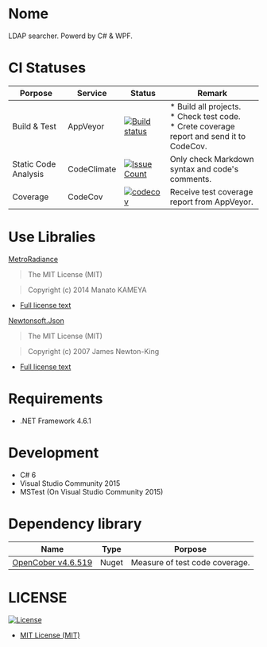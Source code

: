# Nome
LDAP searcher. Powerd by C# & WPF.

# CI Statuses

|Porpose|Service|Status|Remark|
|---|---|---|---|
|Build & Test|AppVeyor|[![Build status](https://ci.appveyor.com/api/projects/status/rfyrw3txjr0mld5a/branch/master?svg=true)](https://ci.appveyor.com/project/YoshinoriN/nome/branch/master)|* Build all projects. <br> * Check test code. <br> * Crete coverage report and send it to CodeCov.|
|Static Code Analysis|CodeClimate|[![Issue Count](https://codeclimate.com/github/YoshinoriN/Nome/badges/issue_count.svg)](https://codeclimate.com/github/YoshinoriN/Nome)|Only check Markdown syntax and code's comments.|
|Coverage|CodeCov|[![codecov](https://codecov.io/gh/YoshinoriN/Nome/branch/master/graph/badge.svg)](https://codecov.io/gh/YoshinoriN/Nome)|Receive test coverage report from AppVeyor.|

# Use Libralies

[MetroRadiance](https://github.com/Grabacr07/MetroRadiance)

> The MIT License (MIT)

> Copyright (c) 2014 Manato KAMEYA

* [Full license text](/Licenses/MetroRadiance.txt) 


[Newtonsoft.Json](https://github.com/JamesNK/Newtonsoft.Json)

> The MIT License (MIT)

> Copyright (c) 2007 James Newton-King

* [Full license text](/Licenses/Newtonsoft.Json.txt) 

# Requirements

* .NET Framework 4.6.1

# Development

* C# 6
* Visual Studio Community 2015
* MSTest (On Visual Studio Community 2015)

# Dependency library

|Name|Type|Porpose|
|---|---|---|
|[OpenCober v4.6.519](https://github.com/OpenCover/opencover)|Nuget|Measure of test code coverage.|


# LICENSE

[![License](https://img.shields.io/github/license/YoshinoriN/kinugasa.svg?style=flat-square)](https://github.com/YoshinoriN/kinugasa/blob/master/LICENSE)

* [MIT License (MIT)](LICENSE)
